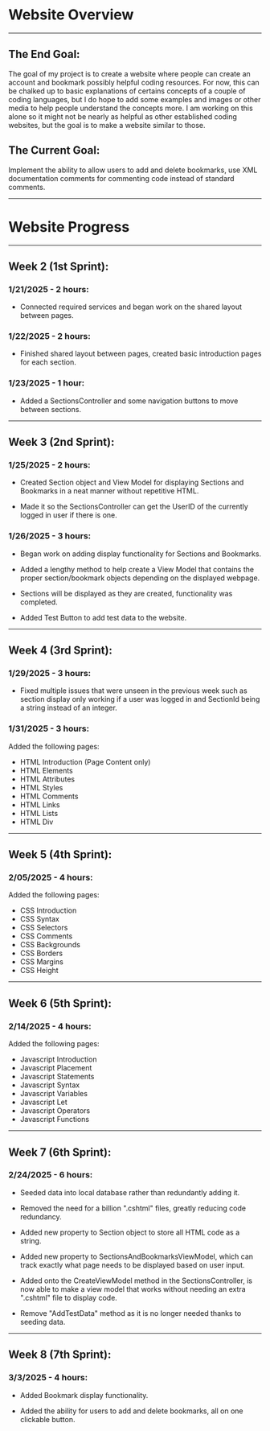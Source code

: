 # Website Overview

--------------------------------------------------

## The End Goal:

The goal of my project is to create a website where people can create an account and bookmark possibly helpful coding resources. For now, this can be chalked up to basic explanations of certains concepts of a couple of coding languages, but I do hope to add some examples and images or other media to help people understand the concepts more. I am working on this alone so it might not be nearly as helpful as other established coding websites, but the goal is to make a website similar to those.

## The Current Goal:

Implement the ability to allow users to add and delete bookmarks, use XML documentation comments for commenting code instead of standard comments.

--------------------------------------------------

# Website Progress

--------------------------------------------------

## Week 2 (1st Sprint):

### 1/21/2025 - 2 hours:

- Connected required services and began work on the 
shared layout between pages.

### 1/22/2025 - 2 hours:

- Finished shared layout between pages, created 
basic introduction pages for each section.

### 1/23/2025 - 1 hour:

- Added a SectionsController and some navigation 
buttons to move between sections.

--------------------------------------------------

## Week 3 (2nd Sprint):

### 1/25/2025 - 2 hours:

- Created Section object and View Model for 
displaying Sections and Bookmarks in a neat manner 
without repetitive HTML.

- Made it so the SectionsController can get the 
UserID of the currently logged in user if there is 
one.

### 1/26/2025 - 3 hours:

- Began work on adding display functionality for 
Sections and Bookmarks.

- Added a lengthy method to help create a View 
Model that contains the proper section/bookmark 
objects depending on the displayed webpage.

- Sections will be displayed as they are created, 
functionality was completed.

- Added Test Button to add test data to the website.

--------------------------------------------------

## Week 4 (3rd Sprint):

### 1/29/2025 - 3 hours:

- Fixed multiple issues that were unseen in the 
previous week such as section display only working 
if a user was logged in and SectionId being a 
string instead of an integer.

### 1/31/2025 - 3 hours:

Added the following pages:

- HTML Introduction (Page Content only)
- HTML Elements
- HTML Attributes
- HTML Styles
- HTML Comments
- HTML Links
- HTML Lists
- HTML Div

--------------------------------------------------

## Week 5 (4th Sprint):

### 2/05/2025 - 4 hours:

Added the following pages:

- CSS Introduction
- CSS Syntax
- CSS Selectors
- CSS Comments
- CSS Backgrounds
- CSS Borders
- CSS Margins
- CSS Height

--------------------------------------------------

## Week 6 (5th Sprint):

### 2/14/2025 - 4 hours:

Added the following pages:

- Javascript Introduction
- Javascript Placement
- Javascript Statements
- Javascript Syntax
- Javascript Variables
- Javascript Let
- Javascript Operators
- Javascript Functions

--------------------------------------------------

## Week 7 (6th Sprint):

### 2/24/2025 - 6 hours:

- Seeded data into local database rather than 
redundantly adding it.

- Removed the need for a billion ".cshtml" files, 
greatly reducing code redundancy.

- Added new property to Section object to store all 
HTML code as a string.

- Added new property to 
SectionsAndBookmarksViewModel, which can track 
exactly what page needs to be displayed based on 
user input.

- Added onto the CreateViewModel method in the 
SectionsController, is now able to make a view 
model that works without needing an extra ".cshtml" 
file to display code.

- Remove "AddTestData" method as it is no longer 
needed thanks to seeding data.

--------------------------------------------------

## Week 8 (7th Sprint):

### 3/3/2025 - 4 hours:

- Added Bookmark display functionality.

- Added the ability for users to add and delete 
bookmarks, all on one clickable button.
